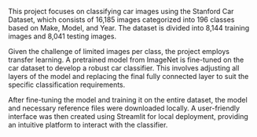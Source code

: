 This project focuses on classifying car images using the Stanford Car Dataset, which consists of 16,185 images categorized into 196 classes based on Make, Model, and Year. The dataset is divided into 8,144 training images and 8,041 testing images.

Given the challenge of limited images per class, the project employs transfer learning. A pretrained model from ImageNet is fine-tuned on the car dataset to develop a robust car classifier. This involves adjusting all layers of the model and replacing the final fully connected layer to suit the specific classification requirements.

After fine-tuning the model and training it on the entire dataset, the model and necessary reference files were downloaded locally. A user-friendly interface was then created using Streamlit for local deployment, providing an intuitive platform to interact with the classifier.

